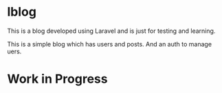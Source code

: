 # lblog
This is a blog developed using Laravel and is just for testing and learning. 

This is a simple blog which has users and posts. And an auth to manage uers.

# Work in Progress
